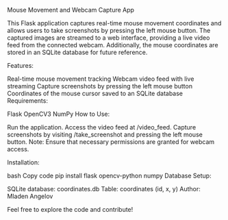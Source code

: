 Mouse Movement and Webcam Capture App

This Flask application captures real-time mouse movement coordinates and allows users to take screenshots by pressing the left mouse button. The captured images are streamed to a web interface, providing a live video feed from the connected webcam. Additionally, the mouse coordinates are stored in an SQLite database for future reference.

Features:

Real-time mouse movement tracking
Webcam video feed with live streaming
Capture screenshots by pressing the left mouse button
Coordinates of the mouse cursor saved to an SQLite database
Requirements:

Flask
OpenCV3
NumPy
How to Use:

Run the application.
Access the video feed at /video_feed.
Capture screenshots by visiting /take_screenshot and pressing the left mouse button.
Note: Ensure that necessary permissions are granted for webcam access.

Installation:

bash
Copy code
pip install flask opencv-python numpy
Database Setup:

SQLite database: coordinates.db
Table: coordinates (id, x, y)
Author:
Mladen Angelov

Feel free to explore the code and contribute!
